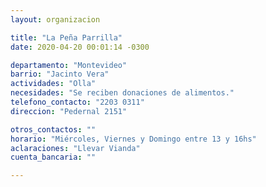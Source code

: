 ```yaml
---
layout: organizacion

title: "La Peña Parrilla"
date: 2020-04-20 00:01:14 -0300

departamento: "Montevideo"
barrio: "Jacinto Vera"
actividades: "Olla"
necesidades: "Se reciben donaciones de alimentos."
telefono_contacto: "2203 0311"
direccion: "Pedernal 2151"

otros_contactos: ""
horario: "Miércoles, Viernes y Domingo entre 13 y 16hs"
aclaraciones: "Llevar Vianda"
cuenta_bancaria: ""

---
```

